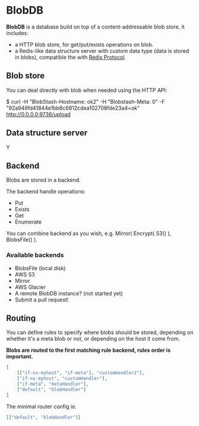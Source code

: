 # BlobDB

**BlobDB** is a database build on top of a content-addressable blob store, it includes:

- a HTTP blob store, for get/put/exists operations on blob.
- a Redis-like data structure server with custom data type (data is stored in blobs), compatible the with [Redis Protocol](http://redis.io/topics/protocol).

## Blob store

You can deal directly with blob when needed using the HTTP API:

$ curl -H "BlobStash-Hostname: ok2" -H "Blobstash-Meta: 0" -F "92a949fd41844e1bb8c6812cdea102708fde23a4=ok" http://0.0.0.0:9736/upload


## Data structure server

Y

## Backend

Blobs are stored in a backend.

The backend handle operations:

- Put
- Exists
- Get
- Enumerate

You can combine backend as you wish, e.g. Mirror( Encrypt( S3() ), BlobsFile() ).

### Available backends

- BlobsFile (local disk)
- AWS S3
- Mirror
- AWS Glacier
- A remote BlobDB instance? (not started yet)
- Submit a pull request!

## Routing

You can define rules to specify where blobs should be stored, depending on whether it's a meta blob or not, or depending on the host it come from.

**Blobs are routed to the first matching rule backend, rules order is important.**

```json
[
    [["if-ns-myhost", "if-meta"], "customHandler2"],
    ["if-ns-myhost", "customHandler"],
    ["if-meta", "metaHandler"],
    ["default", "blobHandler"]
]
```

The minimal router config is:

```json
[["default", "blobHandler"]]
```
